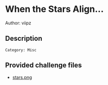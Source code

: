 # When the Stars Align...
Author: viipz
## Description
```
Category: Misc

```
## Provided challenge files
* [stars.png](stars.png)

